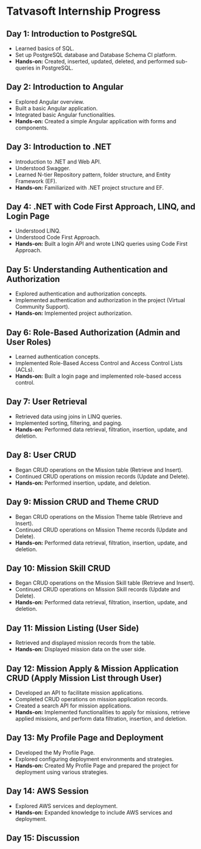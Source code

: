 # Tatvasoft Internship Progress

## Day 1: Introduction to PostgreSQL
- Learned basics of SQL.
- Set up PostgreSQL database and Database Schema CI platform.
- **Hands-on:** Created, inserted, updated, deleted, and performed sub-queries in PostgreSQL.

## Day 2: Introduction to Angular
- Explored Angular overview.
- Built a basic Angular application.
- Integrated basic Angular functionalities.
- **Hands-on:** Created a simple Angular application with forms and components.

## Day 3: Introduction to .NET
- Introduction to .NET and Web API.
- Understood Swagger.
- Learned N-tier Repository pattern, folder structure, and Entity Framework (EF).
- **Hands-on:** Familiarized with .NET project structure and EF.

## Day 4: .NET with Code First Approach, LINQ, and Login Page
- Understood LINQ.
- Understood Code First Approach.
- **Hands-on:** Built a login API and wrote LINQ queries using Code First Approach.

## Day 5: Understanding Authentication and Authorization
- Explored authentication and authorization concepts.
- Implemented authentication and authorization in the project (Virtual Community Support).
- **Hands-on:** Implemented project authorization.

## Day 6: Role-Based Authorization (Admin and User Roles)
- Learned authentication concepts.
- Implemented Role-Based Access Control and Access Control Lists (ACLs).
- **Hands-on:** Built a login page and implemented role-based access control.

## Day 7: User Retrieval
- Retrieved data using joins in LINQ queries.
- Implemented sorting, filtering, and paging.
- **Hands-on:** Performed data retrieval, filtration, insertion, update, and deletion.

## Day 8: User CRUD
- Began CRUD operations on the Mission table (Retrieve and Insert).
- Continued CRUD operations on mission records (Update and Delete).
- **Hands-on:** Performed insertion, update, and deletion.

## Day 9: Mission CRUD and Theme CRUD
- Began CRUD operations on the Mission Theme table (Retrieve and Insert).
- Continued CRUD operations on Mission Theme records (Update and Delete).
- **Hands-on:** Performed data retrieval, filtration, insertion, update, and deletion.

## Day 10: Mission Skill CRUD
- Began CRUD operations on the Mission Skill table (Retrieve and Insert).
- Continued CRUD operations on Mission Skill records (Update and Delete).
- **Hands-on:** Performed data retrieval, filtration, insertion, update, and deletion.

## Day 11: Mission Listing (User Side)
- Retrieved and displayed mission records from the table.
- **Hands-on:** Displayed mission data on the user side.

## Day 12: Mission Apply & Mission Application CRUD (Apply Mission List through User)
- Developed an API to facilitate mission applications.
- Completed CRUD operations on mission application records.
- Created a search API for mission applications.
- **Hands-on:** Implemented functionalities to apply for missions, retrieve applied missions, and perform data filtration, insertion, and deletion.

## Day 13: My Profile Page and Deployment
- Developed the My Profile Page.
- Explored configuring deployment environments and strategies.
- **Hands-on:** Created My Profile Page and prepared the project for deployment using various strategies.

## Day 14: AWS Session
- Explored AWS services and deployment.
- **Hands-on:** Expanded knowledge to include AWS services and deployment.

## Day 15: Discussion